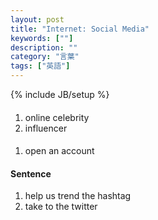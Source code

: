 ```yaml
---
layout: post
title: "Internet: Social Media"
keywords: [""]
description: ""
category: "言葉"
tags: ["英語"]
---
```

{% include JB/setup %}

####
1. online celebrity
2. influencer

####
1. open an account

#### Sentence
1. help us trend the hashtag
2. take to the twitter


